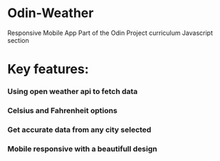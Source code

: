 # Odin-Weather
Responsive Mobile App
Part of the Odin Project curriculum Javascript section

# Key features:

### Using open weather api to fetch data

### Celsius  and Fahrenheit options

### Get accurate data from any city selected

### Mobile responsive with a beautifull design
